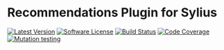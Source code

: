 # Recommendations Plugin for Sylius

[![Latest Version][ico-version]][link-packagist]
[![Software License][ico-license]](LICENSE)
[![Build Status][ico-github-actions]][link-github-actions]
[![Code Coverage][ico-code-coverage]][link-code-coverage]
[![Mutation testing][ico-infection]][link-infection]

[ico-version]: https://poser.pugx.org/setono/sylius-recommendations-plugin/v/stable
[ico-license]: https://poser.pugx.org/setono/sylius-recommendations-plugin/license
[ico-github-actions]: https://github.com/Setono/sylius-recommendations-plugin/workflows/build/badge.svg
[ico-code-coverage]: https://codecov.io/gh/Setono/sylius-recommendations-plugin/branch/master/graph/badge.svg
[ico-infection]: https://img.shields.io/endpoint?style=flat&url=https%3A%2F%2Fbadge-api.stryker-mutator.io%2Fgithub.com%2FSetono%2Fsylius-recommendations-plugin%2Fmaster

[link-packagist]: https://packagist.org/packages/setono/sylius-recommendations-plugin
[link-github-actions]: https://github.com/Setono/sylius-recommendations-plugin/actions
[link-code-coverage]: https://codecov.io/gh/Setono/sylius-recommendations-plugin
[link-infection]: https://dashboard.stryker-mutator.io/reports/github.com/Setono/sylius-recommendations-plugin/master
